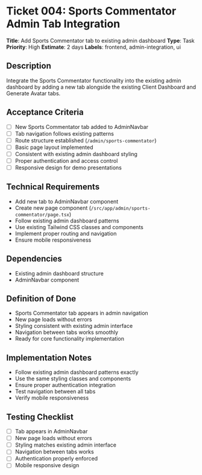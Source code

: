 # Ticket 004: Sports Commentator Admin Tab Integration

**Title**: Add Sports Commentator tab to existing admin dashboard
**Type**: Task
**Priority**: High
**Estimate**: 2 days
**Labels**: frontend, admin-integration, ui

## Description
Integrate the Sports Commentator functionality into the existing admin dashboard by adding a new tab alongside the existing Client Dashboard and Generate Avatar tabs.

## Acceptance Criteria
- [ ] New Sports Commentator tab added to AdminNavbar
- [ ] Tab navigation follows existing patterns
- [ ] Route structure established (`/admin/sports-commentator`)
- [ ] Basic page layout implemented
- [ ] Consistent with existing admin dashboard styling
- [ ] Proper authentication and access control
- [ ] Responsive design for demo presentations

## Technical Requirements
- Add new tab to AdminNavbar component
- Create new page component (`/src/app/admin/sports-commentator/page.tsx`)
- Follow existing admin dashboard patterns
- Use existing Tailwind CSS classes and components
- Implement proper routing and navigation
- Ensure mobile responsiveness

## Dependencies
- Existing admin dashboard structure
- AdminNavbar component

## Definition of Done
- Sports Commentator tab appears in admin navigation
- New page loads without errors
- Styling consistent with existing admin interface
- Navigation between tabs works smoothly
- Ready for core functionality implementation

## Implementation Notes
- Follow existing admin dashboard patterns exactly
- Use the same styling classes and components
- Ensure proper authentication integration
- Test navigation between all tabs
- Verify mobile responsiveness

## Testing Checklist
- [ ] Tab appears in AdminNavbar
- [ ] New page loads without errors
- [ ] Styling matches existing admin interface
- [ ] Navigation between tabs works
- [ ] Authentication properly enforced
- [ ] Mobile responsive design
